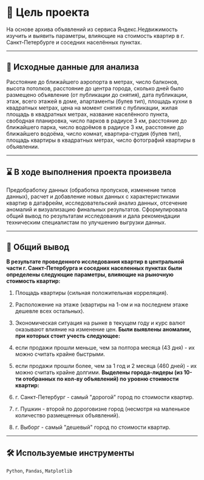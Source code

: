 # 🎯 Цель проекта
На основе архива объявлений из сервиса Яндекс.Недвижимость изучить и выявить параметры, влияющие на стоимость квартир в г. Санкт-Петербурге и соседних населённых пунктах.
<hr>

## 📂 Исходные данные для анализа
Расстояние до ближайшего аэропорта в метрах, число балконов, высота потолков, расстояние до центра города, сколько дней было размещено объявление (от публикации до снятия), дата публикации, этаж, всего этажей в доме, апартаменты (булев тип), площадь кухни в квадратных метрах, цена на момент снятия с публикации, жилая площадь в квадратных метрах, название населённого пункта, свободная планировка, число парков в радиусе 3 км, расстояние до ближайшего парка, число водоёмов в радиусе 3 км, расстояние до ближайшего водоёма, число комнат, квартира-студия (булев тип), площадь квартиры в квадратных метрах, число фотографий квартиры в объявлении.
<hr>

## ⌛ В ходе выполнения проекта произвела
Предобработку данных (обработка пропусков, изменение типов данных), расчет и добавление новых данных с характеристиками квартир в датафрейм, исследовательский анализ данных, отсечение аномалий и визуализацию финальных результатов. Сформулировала общий вывод по результатам исследования и дала рекомендации техническим специалистам по улучшению выгрузки данных.
<hr>

## 📃 Общий вывод
**В результате проведенного исследования квартир в центральной части г. Санкт-Петербурга и соседних населенных пунктах были
определены следующие параметры, влияющие на рыночную стоимость квартир:**

1) Площадь квартиры (сильная положительная корреляция).
2) Расположение на этаже (квартиры на 1-ом и на последнем этаже дешевле всех остальных).
3) Экономическая ситуация на рынке в текущем году и курс валют оказывают влияние на изменение цен.
**Были выявлены аномалии, при которых стоит учесть следующее:**

1) если продажи прошли меньше, чем за полтора месяца (43 дня) - их можно считать крайне быстрыми.
2) если продажи прошли более, чем за 1 год и 2 месяца (460 дней) - их можно считать крайне долгими.
**Выделены города-лидеры (из 10-ти отобранных по кол-ву объявлений) по уровню стоимости квартир:**

1) г. Санкт-Петербург - самый "дорогой" город по стоимости квартир.
2) г. Пушкин - второй по дороговизне город (несмотря на маленькое количество размещенных объявлений).
3) г. Выборг - самый "дешевый" город по стоимости квартир.
<hr>

## 🛠️ Используемые инструменты
`Python`, `Pandas`, `Matplotlib`
